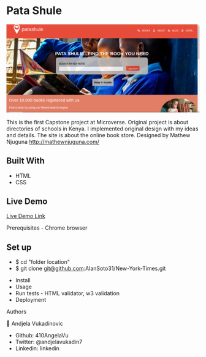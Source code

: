 # Pata Shule

![screenshot](/images/pata-shule.png)

This is the first Capstone project at Microverse. Original project is about directories of schools in Kenya. I implemented original design with my ideas and details. The site is about the online book store.
Designed by Mathew Njuguna
http://mathewnjuguna.com/


## Built With

- HTML
- CSS

## Live Demo

[Live Demo Link](https://410angelavu.github.io/Pata-Shule/)

Prerequisites - Chrome browser

## Set up

- \$ cd "folder location"
- \$ git clone git@github.com:AlanSoto31/New-York-Times.git

* Install
* Usage
* Run tests - HTML validator, w3 validation
* Deployment

Authors

👤 Andjela Vukadinovic

- Github: 410AngelaVu
- Twitter: @andjelavukadin7
- Linkedin: linkedin


